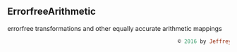 ## ErrorfreeArithmetic
errorfree transformations and other equally accurate arithmetic mappings
```ruby
                                                      © 2016 by Jeffrey Sarnoff on 22-March at New York
```
